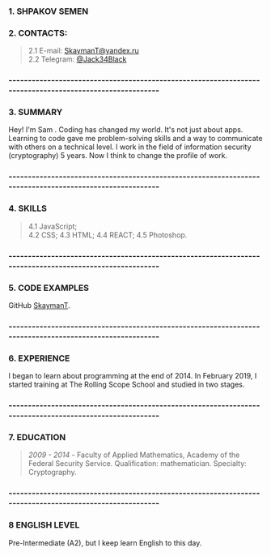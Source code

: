 ### 1. SHPAKOV SEMEN

### 2. CONTACTS:
>  2.1 E-mail: [SkaymanT@yandex.ru](mailto:SkaymanT@yandex.ru)   
>  2.2 Telegram: [@Jack34Black](https://t.me/Jack34Black) 

### --------------------------------------------------------------------------------------------------------

### 3. SUMMARY 
Hey! I'm Sam . Coding has changed my world. It's not just about apps. Learning to code gave me problem-solving skills and a way to communicate with others on a technical level. 
I work in the field of information security (cryptography) 5 years. Now I think to change the profile of work.

### --------------------------------------------------------------------------------------------------------

### 4. SKILLS
> 4.1 JavaScript;  
> 4.2 CSS; 
> 4.3 HTML; 
> 4.4 REACT;
> 4.5 Photoshop.

### --------------------------------------------------------------------------------------------------------


### 5. CODE EXAMPLES
GitHub [SkaymanT](https://github.com/SkaymanT).

### --------------------------------------------------------------------------------------------------------

### 6. EXPERIENCE
I began to learn about programming at the end of 2014. 
In February 2019, I started training at The Rolling Scope School and studied in two stages.  

### --------------------------------------------------------------------------------------------------------

### 7. EDUCATION 

> *2009 - 2014* - Faculty of Applied Mathematics, Academy of the Federal Security Service. Qualification: mathematician. Specialty: Cryptography.  

### --------------------------------------------------------------------------------------------------------

### 8 ENGLISH LEVEL
Pre-Intermediate (A2), but I keep learn English to this day.
